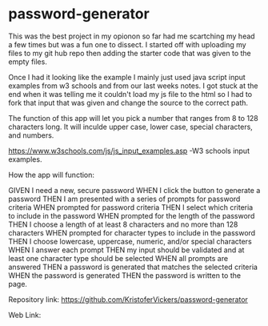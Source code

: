 # password-generator

This was the best project in my opionon so far had me scartching my head a few times but was a fun one to dissect. 
I started off with uploading my files to my git hub repo then adding the starter code that was given to the empty files. 

Once I had it looking like the example I mainly just used java script input examples from w3 schools and from our last weeks notes. I got stuck at the end when it was telling me it couldn't load my js file to the html so I had to fork that input that was given and change the source to the correct path. 

The function of this app will let you pick a number that ranges from 8 to 128 characters long. It will inculde upper case, lower case, special characters, and numbers. 

https://www.w3schools.com/js/js_input_examples.asp   -W3 schools input examples.

How the app will function:

GIVEN I need a new, secure password
WHEN I click the button to generate a password
THEN I am presented with a series of prompts for password criteria
WHEN prompted for password criteria
THEN I select which criteria to include in the password
WHEN prompted for the length of the password
THEN I choose a length of at least 8 characters and no more than 128 characters
WHEN prompted for character types to include in the password
THEN I choose lowercase, uppercase, numeric, and/or special characters
WHEN I answer each prompt
THEN my input should be validated and at least one character type should be selected
WHEN all prompts are answered
THEN a password is generated that matches the selected criteria
WHEN the password is generated
THEN the password is written to the page.

Repository link:
https://github.com/KristoferVickers/password-generator

Web Link:
